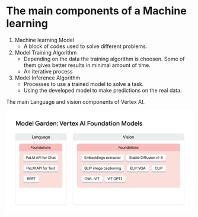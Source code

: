 # The main components of a Machine learning

1. Machine learning Model
    - A block of codes used to solve different problems.
3. Model Training Algorithm
    - Depending on the data the training algorithm is choosen. Some of them gives better results in minimal amount of time.
    - An iterative process
3. Model Inference Algorithm
    - Processes to use a trained model to solve a task.
    - Using the developed model to make predictions on the real data.

The main Language and vision components of Vertex AI. 
<div align="center"><img src="https://github.com/nelson123-lab/my-Data-Science-learnings/blob/5040e68efb912ba1fffbb1782f917cec534a0335/Machine%20Learning/Vertex%20AI%20foundations.png" width="900"/></div>
